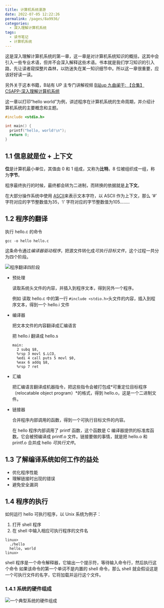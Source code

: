 ```yaml
---
title: 计算机系统漫游
date: 2022-07-05 12:22:26
permalink: /pages/8a9936/
categories:
  - 深入理解计算机系统
tags:
  - 读书笔记
  - 计算机系统
---
```


这是深入理解计算机系统的第一章，这一章是对计算机系统知识的概括，这其中会引入一些专业术语，但并不会深入解释这些术语。书本就是我们学习知识的引入路，先让读者窥探整片森林，以防迷失在某一知识细节中。所以这一章很重要，应该好好读一读。

另外关于这本书籍，B站有 UP 主专门讲解视频 [B站up 九曲阑干: 【合集】CSAPP-深入理解计算机系统​](https://www.bilibili.com/video/BV1cD4y1D7uR/?spm_id_from=333.788&vd_source=db32dbb771562f27b0d0eac9992d81bb)

这一章以打印“hello world”为例，讲述程序在计算机系统的生命周期，并介绍计算机系统的主要概念和主题。

```cpp
#include <stdio.h>

int main() {
  printf("hello, world!\n");
  return 0;
}
```

## 1.1 信息就是位 + 上下文

**位**是计算机最小单位，其值由 0 和 1 组成，又称为**比特**。8 位被组织成一组，称为**字节**。

程序最终执行的时候，最终都会转为二进制，而转换的依据就是**上下文**。

在大部分操作系统中使用 [ASCII](https://habaijian.com/)来表示文本字符，以 ASCII 作为上下文，那么 ‘#’ 字符对应的字节整数值为35，‘i’ 字符对应的字节整数值为105........

## 1.2 程序的翻译

执行 hello.c 的命令

```liunx
gcc -o hello hello.c
```

这条命令通过*编译器驱动程序*，把源文件转化成*可执行目标文件*，这个过程一共分为四个阶段。


![程序翻译四阶段](https://cdn.jsdelivr.net/gh/Buzhifanji/imgs-store/blog/20220705135948.png)

- 预处理

  读取系统头文件的内容，并插入到程序文本，得到另外一个程序。

  例如 读取 hello.c 中的第一行 ```#include <stdio.h>```头文件的内容，插入到程序文本，得到一个 hello.i 文件
- 编译器
  
  把文本文件的内容翻译成汇编语言

  把 hello.i 翻译成 hello.s

  ```
  main: 
    2 subq $8, 
    %rsp 3 movl $.LCO, 
    %edi 4 call puts 5 movl $0, 
    %eax 6 addq $8, 
    %rsp 7 ret
  ```
- 汇编
  
  把汇编语言翻译成机器指令，把这些指令会被打包成*可重定位目标程序（relocatable object program）*的格式，得到 hello.o，这是一个二进制文件。
- 链接器
  
  合并程序内部调用的函数，得到一个可执行目标文件的内容。

  在 hello 程序内部调用了 printf 函数，这个函数是 C 编译器提供的标准库函数。它会被预编译成 printf.o 文件。链接要做的事情，就是把 hello.o 和 printf.o 合并成 hello *可执行文件*。

## 1.3 了解编译系统如何工作的益处

- 优化程序性能
- 理解链接时出现的错误
- 避免安全漏洞

## 1.4 程序的执行

如何运行 hello 可执行程序，以 Unix 系统为例子：

1. 打开 shell 程序
2. 在 shell 中输入相应可执行程序的文件名

```shell
linux> 
  ./hello 
  hello, world 
linux>
```
shell 程序是一个命令解释器，它输出一个提示符，等待输入命令行，然后执行这个命令
如果该命令的第一个单词不是内置的 shell 命令，那么 shell 就会假设这是一个可执行文件的名字，它将加载并运行这个文件。

### 1.4.1 系统的硬件组成

![一个典型系统的硬件组成](https://cdn.jsdelivr.net/gh/Buzhifanji/imgs-store/blog/20220705145808.png)
